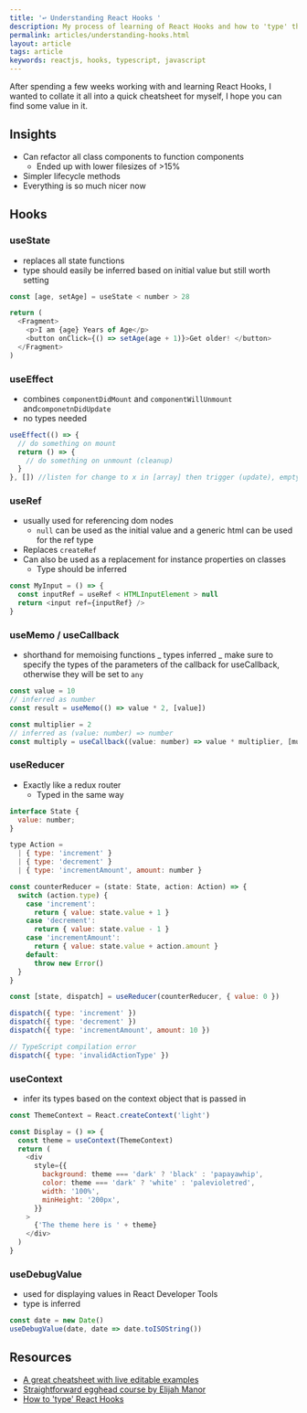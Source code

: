 ```yaml
---
title: '↩ Understanding React Hooks '
description: My process of learning of React Hooks and how to 'type' them using Typescript
permalink: articles/understanding-hooks.html
layout: article
tags: article
keywords: reactjs, hooks, typescript, javascript
---
```


After spending a few weeks working with and learning React Hooks, I wanted to collate it all into a quick cheatsheet for myself, I hope you can find some value in it.

## Insights

- Can refactor all class components to function components
  - Ended up with lower filesizes of >15%
- Simpler lifecycle methods
- Everything is so much nicer now

## Hooks

### useState

- replaces all state functions
- type should easily be inferred based on initial value but still worth setting

```js
const [age, setAge] = useState < number > 28

return (
  <Fragment>
    <p>I am {age} Years of Age</p>
    <button onClick={() => setAge(age + 1)}>Get older! </button>
  </Fragment>
)
```

### useEffect

- combines `componentDidMount` and `componentWillUnmount` and`componetnDidUpdate`
- no types needed

```js
useEffect(() => {
  // do something on mount
  return () => {
    // do something on unmount (cleanup)
  }
}, []) //listen for change to x in [array] then trigger (update), empty for only mount / unmount
```

### useRef

- usually used for referencing dom nodes
  - `null` can be used as the initial value and a generic html can be used for the ref type
- Replaces `createRef`
- Can also be used as a replacement for instance properties on classes
  - Type should be inferred

```js
const MyInput = () => {
  const inputRef = useRef < HTMLInputElement > null
  return <input ref={inputRef} />
}
```

### useMemo / useCallback

- shorthand for memoising functions
  _ types inferred
  _ make sure to specify the types of the parameters of the callback for useCallback, otherwise they will be set to `any`

```js
const value = 10
// inferred as number
const result = useMemo(() => value * 2, [value])

const multiplier = 2
// inferred as (value: number) => number
const multiply = useCallback((value: number) => value * multiplier, [multiplier])
```

### useReducer

- Exactly like a redux router
  - Typed in the same way

```js
interface State {
  value: number;
}

type Action =
  | { type: 'increment' }
  | { type: 'decrement' }
  | { type: 'incrementAmount', amount: number }

const counterReducer = (state: State, action: Action) => {
  switch (action.type) {
    case 'increment':
      return { value: state.value + 1 }
    case 'decrement':
      return { value: state.value - 1 }
    case 'incrementAmount':
      return { value: state.value + action.amount }
    default:
      throw new Error()
  }
}

const [state, dispatch] = useReducer(counterReducer, { value: 0 })

dispatch({ type: 'increment' })
dispatch({ type: 'decrement' })
dispatch({ type: 'incrementAmount', amount: 10 })

// TypeScript compilation error
dispatch({ type: 'invalidActionType' })
```

### useContext

- infer its types based on the context object that is passed in

```js
const ThemeContext = React.createContext('light')

const Display = () => {
  const theme = useContext(ThemeContext)
  return (
    <div
      style={{
        background: theme === 'dark' ? 'black' : 'papayawhip',
        color: theme === 'dark' ? 'white' : 'palevioletred',
        width: '100%',
        minHeight: '200px',
      }}
    >
      {'The theme here is ' + theme}
    </div>
  )
}
```

### useDebugValue

- used for displaying values in React Developer Tools
- type is inferred

```js
const date = new Date()
useDebugValue(date, date => date.toISOString())
```

## Resources

- [A great cheatsheet with live editable examples](https://react-hooks-cheatsheet.surge.sh/)
- [Straightforward egghead course by Elijah Manor](https://egghead.io/courses/reusable-state-and-effects-with-react-hooks)
- [How to 'type' React Hooks](https://medium.com/@jrwebdev/react-hooks-in-typescript-88fce7001d0d)
